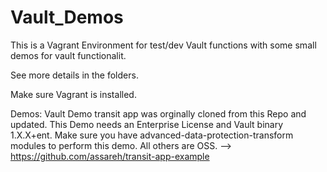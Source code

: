 # Vault_Demos
This is a Vagrant Environment for test/dev Vault functions with some small demos for vault functionalit.

See more details in the folders. 

Make sure Vagrant is installed. 

Demos:
Vault Demo transit app  was orginally cloned from this Repo and updated. This Demo needs an Enterprise License and Vault binary 1.X.X+ent. Make sure you have advanced-data-protection-transform modules to perform this demo. All others are OSS. 
--> https://github.com/assareh/transit-app-example 